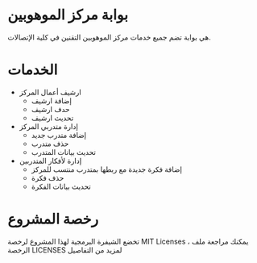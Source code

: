 # بوابة مركز الموهوبين
هي بوابة تضم جميع خدمات مركز الموهوبين التقنين في كلية الإتصالات.

# الخدمات
- ارشيف أعمال المركز
  - إضافة ارشيف
  - حدف ارشيف
  - تحديث ارشيف
- إدارة متدربي المركز
  - إضافة متدرب جديد
  - حذف متدرب
  - تحديث بيانات المتدرب
- إدارة لأفكار المتدربين
  - إضافة فكرة جديدة مع ربطها بمتدرب منتسب للمركز
  - حذف فكرة
  - تحديث بيانات الفكرة

# رخصة المشروع
تخضع الشيفرة البرمجية لهذا المشروع لرخصة MIT Licenses ، يمكنك مراجعة ملف الرخصة LICENSES لمزيد من التفاصيل
